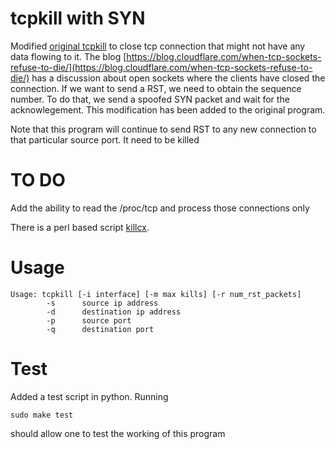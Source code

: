 # tcpkill with SYN
Modified [original tcpkill](http://monkey.org/~dugsong/dsniff/) to close tcp connection that might not have any data
flowing to it. The blog [https://blog.cloudflare.com/when-tcp-sockets-refuse-to-die/](https://blog.cloudflare.com/when-tcp-sockets-refuse-to-die/)
has a discussion about open sockets where the clients have closed the connection. If we want to send a RST, we need to obtain the sequence number.
 To do that, we send a spoofed SYN packet and wait for the acknowlegement. This modification has been added to the original program.

Note that this program will continue to send RST to any new connection to that particular source port. It need to be
killed

# TO DO

Add the ability to read the /proc/tcp and process those connections only

There is a perl based script [killcx](http://killcx.sourceforge.net).

# Usage
```
Usage: tcpkill [-i interface] [-m max kills] [-r num_rst_packets]
        -s      source ip address
        -d      destination ip address
        -p      source port
        -q      destination port
```

# Test

Added a test script in python. Running
```
sudo make test
```
should allow one to test the working of this program


